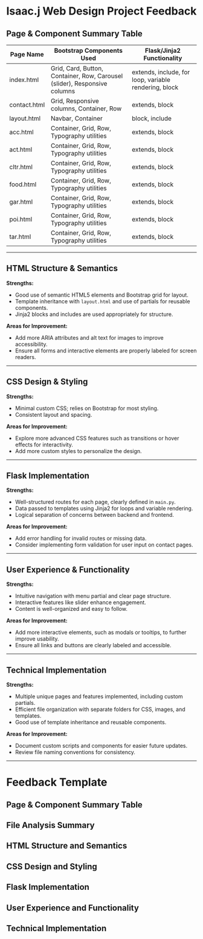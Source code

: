 # Isaac.j Web Design Project Feedback

## Page & Component Summary Table

| Page Name    | Bootstrap Components Used                                                 | Flask/Jinja2 Functionality                            |
| ------------ | ------------------------------------------------------------------------- | ----------------------------------------------------- |
| index.html   | Grid, Card, Button, Container, Row, Carousel (slider), Responsive columns | extends, include, for loop, variable rendering, block |
| contact.html | Grid, Responsive columns, Container, Row                                  | extends, block                                        |
| layout.html  | Navbar, Container                                                         | block, include                                        |
| acc.html     | Container, Grid, Row, Typography utilities                                | extends, block                                        |
| act.html     | Container, Grid, Row, Typography utilities                                | extends, block                                        |
| cltr.html    | Container, Grid, Row, Typography utilities                                | extends, block                                        |
| food.html    | Container, Grid, Row, Typography utilities                                | extends, block                                        |
| gar.html     | Container, Grid, Row, Typography utilities                                | extends, block                                        |
| poi.html     | Container, Grid, Row, Typography utilities                                | extends, block                                        |
| tar.html     | Container, Grid, Row, Typography utilities                                | extends, block                                        |

---

## HTML Structure & Semantics

**Strengths:**

- Good use of semantic HTML5 elements and Bootstrap grid for layout.
- Template inheritance with `layout.html` and use of partials for reusable components.
- Jinja2 blocks and includes are used appropriately for structure.

**Areas for Improvement:**

- Add more ARIA attributes and alt text for images to improve accessibility.
- Ensure all forms and interactive elements are properly labeled for screen readers.

---

## CSS Design & Styling

**Strengths:**

- Minimal custom CSS; relies on Bootstrap for most styling.
- Consistent layout and spacing.

**Areas for Improvement:**

- Explore more advanced CSS features such as transitions or hover effects for interactivity.
- Add more custom styles to personalize the design.

---

## Flask Implementation

**Strengths:**

- Well-structured routes for each page, clearly defined in `main.py`.
- Data passed to templates using Jinja2 for loops and variable rendering.
- Logical separation of concerns between backend and frontend.

**Areas for Improvement:**

- Add error handling for invalid routes or missing data.
- Consider implementing form validation for user input on contact pages.

---

## User Experience & Functionality

**Strengths:**

- Intuitive navigation with menu partial and clear page structure.
- Interactive features like slider enhance engagement.
- Content is well-organized and easy to follow.

**Areas for Improvement:**

- Add more interactive elements, such as modals or tooltips, to further improve usability.
- Ensure all links and buttons are clearly labeled and accessible.

---

## Technical Implementation

**Strengths:**

- Multiple unique pages and features implemented, including custom partials.
- Efficient file organization with separate folders for CSS, images, and templates.
- Good use of template inheritance and reusable components.

**Areas for Improvement:**

- Document custom scripts and components for easier future updates.
- Review file naming conventions for consistency.

---

# Feedback Template

## Page & Component Summary Table

## File Analysis Summary

## HTML Structure and Semantics

## CSS Design and Styling

## Flask Implementation

## User Experience and Functionality

## Technical Implementation
